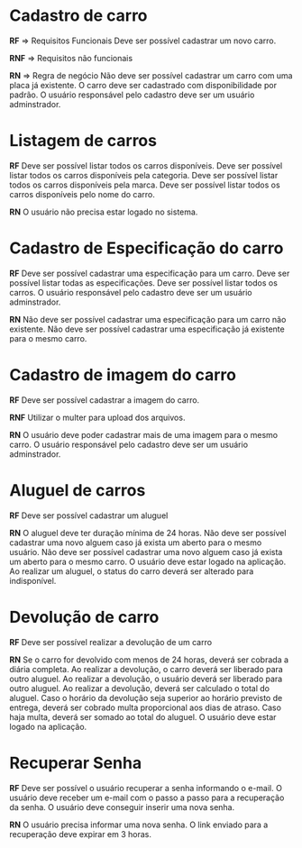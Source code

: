 # Cadastro de carro

**RF** => Requisitos Funcionais
Deve ser possível cadastrar um novo carro.

**RNF** => Requisitos não funcionais

**RN** => Regra de negócio
Não deve ser possível cadastrar um carro com uma placa já existente.
O carro deve ser cadastrado com disponibilidade por padrão.
O usuário responsável pelo cadastro deve ser um usuário adminstrador.

# Listagem de carros

**RF**
Deve ser possível listar todos os carros disponíveis.
Deve ser possível listar todos os carros disponíveis pela categoria.
Deve ser possível listar todos os carros disponíveis pela marca.
Deve ser possível listar todos os carros disponíveis pelo nome do carro.

**RN**
O usuário não precisa estar logado no sistema.

# Cadastro de Especificação do carro

**RF**
Deve ser possível cadastrar uma especificação para um carro.
Deve ser possível listar todas as especificações.
Deve ser possível listar todos os carros.
O usuário responsável pelo cadastro deve ser um usuário adminstrador.

**RN**
Não deve ser possível cadastrar uma especificação para um carro não existente.
Não deve ser possível cadastrar uma especificação já existente para o mesmo carro.

# Cadastro de imagem do carro

**RF**
Deve ser possível cadastrar a imagem do carro.

**RNF**
Utilizar o multer para upload dos arquivos.

**RN**
O usuário deve poder cadastrar mais de uma imagem para o mesmo carro.
O usuário responsável pelo cadastro deve ser um usuário adminstrador.

# Aluguel de carros

**RF**
Deve ser possível cadastrar um aluguel

**RN**
O aluguel deve ter duração mínima de 24 horas.
Não deve ser possível cadastrar uma novo alguem caso já exista um aberto para o mesmo usuário.
Não deve ser possível cadastrar uma novo alguem caso já exista um aberto para o mesmo carro.
O usuário deve estar logado na aplicação.
Ao realizar um aluguel, o status do carro deverá ser alterado para indisponível.

# Devolução de carro

**RF**
Deve ser possível realizar a devolução de um carro

**RN**
Se o carro for devolvido com menos de 24 horas, deverá ser cobrada a diária completa.
Ao realizar a devolução, o carro deverá ser liberado para outro aluguel.
Ao realizar a devolução, o usuário deverá ser liberado para outro aluguel.
Ao realizar a devolução, deverá ser calculado o total do aluguel.
Caso o horário da devolução seja superior ao horário previsto de entrega, deverá ser cobrado multa proporcional aos dias de atraso.
Caso haja multa, deverá ser somado ao total do aluguel.
O usuário deve estar logado na aplicação.

# Recuperar Senha

**RF**
Deve ser possível o usuário recuperar a senha informando o e-mail.
O usuário deve receber um e-mail com o passo a passo para a recuperação da senha.
O usuário deve conseguir inserir uma nova senha.

**RN**
O usuário precisa informar uma nova senha.
O link enviado para a recuperação deve expirar em 3 horas.

